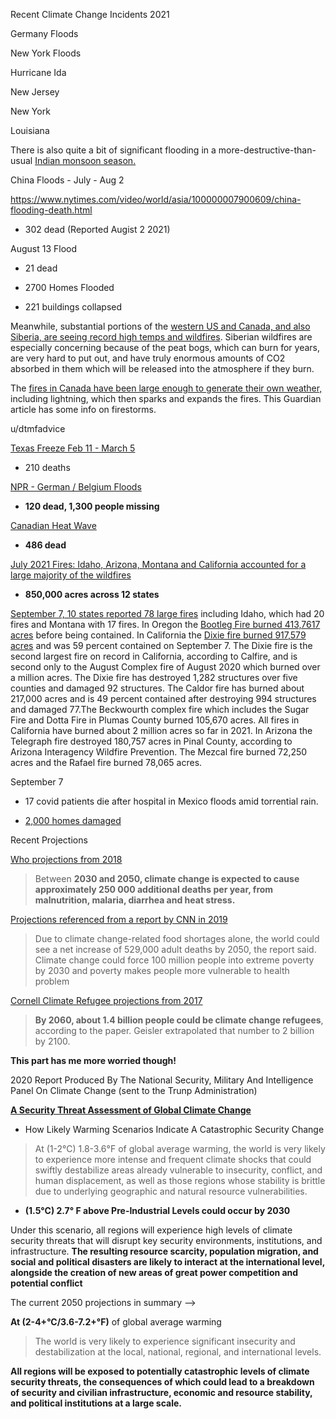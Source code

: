 Recent Climate Change Incidents 2021

Germany Floods

New York Floods

Hurricane Ida

New Jersey

New York

Louisiana

There is also quite a bit of significant flooding in a more-destructive-than-usual [Indian monsoon season.](https://www.nytimes.com/2021/07/26/world/asia/india-landslides-floods.html?action=click&module=Top%20Stories&pgtype=Homepage)

China Floods - July - Aug 2

https://www.nytimes.com/video/world/asia/100000007900609/china-flooding-death.html

- 302 dead (Reported Augist 2 2021)

August 13 Flood

- 21 dead

- 2700 Homes Flooded

- 221 buildings collapsed

Meanwhile, substantial portions of the [western US and Canada, and also Siberia, are seeing record high temps and wildfires](https://www.themoscowtimes.com/2021/01/27/peat-fires-smolder-in-siberia-despite-bone-chilling-temperatures-a72747). Siberian wildfires are especially concerning because of the peat bogs, which can burn for years, are very hard to put out, and have truly enormous amounts of CO2 absorbed in them which will be released into the atmosphere if they burn.

The [fires in Canada have been large enough to generate their own weather,](https://www.theguardian.com/world/2021/jul/23/us-wildfires-weather-systems-fire-tornado-haze-clouds) including lightning, which then sparks and expands the fires. This Guardian article has some info on firestorms.

u/dtmfadvice

[Texas Freeze Feb 11 - March 5](https://nyti.ms/3BRDjUW)

- 210 deaths

[NPR - German / Belgium Floods](https://www.npr.org/sections/pictureshow/2021/07/16/1016796637/germany-belgium-flooding-deaths-climate-change)

- **120 dead, 1,300 people missing**

[Canadian Heat Wave](https://www.bbc.com/news/world-us-canada-57668738)

- **486 dead**


[July 2021 Fires: Idaho, Arizona, Montana and California accounted for a large majority of the wildfires](https://www.nbcnews.com/news/us-news/firefighters-make-progress-2-large-wildfires-california-oregon-n1273783)

- **850,000 acres across 12 states**

[September 7, 10 states reported 78 large fires]() including Idaho, which had 20 fires and Montana with 17 fires. In Oregon the [Bootleg Fire burned 413,7617 acres](https://inciweb.nwcg.gov/incident/7609/) before being contained. In California the [Dixie fire burned 917,579 acres](https://www.msn.com/en-us/weather/topstories/dixie-fire-burns-more-than-917k-acres-59-containment/ar-AAO9SME) and was 59 percent contained on September 7. The Dixie fire is the second largest fire on record in California, according to Calfire, and is second only to the August Complex fire of August 2020 which burned over a million acres. The Dixie fire has destroyed 1,282 structures over five counties and damaged 92 structures. The Caldor fire has burned about 217,000 acres and is 49 percent contained after destroying 994 structures and damaged 77.The Beckwourth complex fire which includes the Sugar Fire and Dotta Fire in Plumas County burned 105,670 acres. All fires in California have burned about 2 million acres so far in 2021. In Arizona the Telegraph fire destroyed 180,757 acres in Pinal County, according to Arizona Interagency Wildfire Prevention. The Mezcal fire burned 72,250 acres and the Rafael fire burned 78,065 acres.

September 7

- 17 covid patients die after hospital in Mexico floods amid torrential rain.

- [2,000 homes damaged](https://www.yahoo.com/entertainment/mexican-hospital-evacuated-flooding-causes-212132359.html)



Recent Projections

[Who projections from 2018](https://www.who.int/en/news-room/fact-sheets/detail/climate-change-and-health)

>Between **2030 and 2050, climate change is expected to cause approximately 250 000 additional deaths per year, from malnutrition, malaria, diarrhea and heat stress.**

[Projections referenced from a report by CNN in 2019](https://www.cnn.com/2019/01/16/health/climate-change-health-emergency-study/index.html)

>Due to climate change-related food shortages alone, the world could see a net increase of 529,000 adult deaths by 2050, the report said. Climate change could force 100 million people into extreme poverty by 2030 and poverty makes people more vulnerable to health problem

[Cornell Climate Refugee projections from 2017](https://news.cornell.edu/stories/2017/06/rising-seas-could-result-2-billion-refugees-2100)

>**By 2060, about 1.4 billion people could be climate change refugees**, according to the paper. Geisler extrapolated that number to 2 billion by 2100.

**This part has me more worried though!**

2020 Report Produced By The National Security, Military And Intelligence Panel On Climate Change (sent to the Trunp Administration)

[**A Security Threat Assessment of Global Climate Change**](https://climateandsecurity.org/wp-content/uploads/2020/03/a-security-threat-assessment-of-climate-change.pdf)

- How Likely Warming Scenarios Indicate A Catastrophic Security Change

>At (1-2°C) 1.8-3.6°F of global average warming, the world is very likely to experience more intense and frequent climate shocks that could swiftly destabilize areas already vulnerable to insecurity, conflict, and human displacement, as well as those regions whose stability is brittle due to underlying geographic and natural resource vulnerabilities.

- **(1.5°C) 2.7° F above Pre-Industrial Levels could occur by 2030**

Under this scenario, all regions will experience high levels of climate security threats that will disrupt key security environments, institutions, and infrastructure. **The resulting resource scarcity, population migration, and social and political disasters are likely to interact at the international level, alongside the creation of new areas of great power competition and potential conflict**

The current 2050 projections in summary --> 

**At (2-4+°C/3.6-7.2+°F)** of global average warming

>The world is very likely to experience significant insecurity and destabilization at the local, national, regional, and international levels.

**All regions will be exposed to potentially catastrophic levels of climate security threats, the 
consequences of which could lead to a breakdown of security and civilian infrastructure, economic and 
resource stability, and political institutions at a large scale.**
